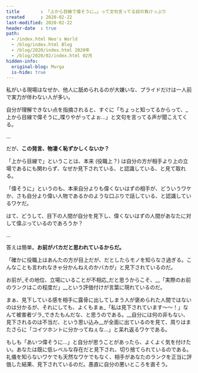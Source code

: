 ```yaml
---
title        : 「上から目線で偉そうに…」って文句言ってる奴の負けっぷり
created      : 2020-02-22
last-modified: 2020-02-22
header-date  : true
path:
  - /index.html Neo's World
  - /blog/index.html Blog
  - /blog/2020/index.html 2020年
  - /blog/2020/02/index.html 02月
hidden-info:
  original-blog: Murga
  is-hide: true
---
```


私がいる現場はなぜか、他人に舐められるのが大嫌いな、プライドだけは一人前で実力が伴わない人が多い。

自分が理解できない点を指摘されると、すぐに「ちょっと知ってるからって、_上から目線で偉そうに_喋りやがってよぉ…」と文句を言ってる声が聞こえてくる。

…

だが、__この発言、物凄く恥ずかしくないか？__

「上から目線で」ということは、本来 (役職上？) は自分の方が相手より上の立場であるにも関わらず、なぜか見下されている、と認識している、と見て取れる。

「偉そうに」というのも、本来自分よりも偉くないはずの相手が、どういうワケか、さも自分より偉い人物であるかのような口ぶりで話している、と認識しているワケだ。

はて、どうして、目下の人間が自分を見下し、偉くないはずの人間があなたに対して偉ぶっているのであろうか？

…

答えは簡単。__お前がバカだと思われているからだ。__

「確かに役職上はあんたの方が目上だが、だとしたらモノを知らなさ過ぎる。こんなことも言われなきゃ分かんねえのかバカが」と見下されているのだ。

お前が_その地位、立場にいることが不相応_だと思うからこそ、__「実際のお前のランクはこの程度だ」__という評価付けが言葉に現れているのだ。

まぁ、見下している感を相手に露骨に出してしまう人が褒められた人間ではないのは分かるが、それにしても、よくもまぁ_「私は見下されています〜〜！」なんて被害者ヅラ_できたもんだな、と思うのである。__自分には何の非もない、見下されるのは不当だ、という思い込み__が全面に出ているのを見て、周りはまたさらに「コイツホントに分かってねぇな…」と呆れ返るワケである。

もしも「あいつ偉そうに…」と自分が思うことがあったら、よくよく気を付けたい。あなたは既に低レベルな存在だと見下され、切り捨てられているのである。礼儀を知らないワケでも天然なワケでもなく、相手があなたのランクを正当に評価した結果、見下されているのだ。愚直に自分の悪いところを直そう。
